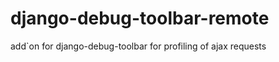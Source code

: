 django-debug-toolbar-remote
===========================

add`on for django-debug-toolbar for profiling of ajax requests

